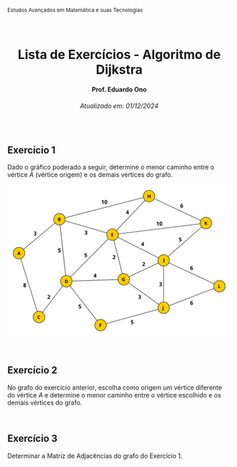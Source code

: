 <sup>Estudos Avançados em Matemática e suas Tecnologias</sup>
<img alt="" width="99%" height="2px" align="right">

&nbsp;

<h1 align="center">Lista de Exercícios - Algoritmo de Dijkstra</h1>
<h4 align="center">Prof. Eduardo Ono</h4>
<h6 align="center">Atualizado em: 01/12/2024</h6>

&nbsp;

## Exercício 1

Dado o gráfico poderado a seguir, determine o menor caminho entre o vértice _A_ (vértice origem) e os demais vértices do grafo.

![img](./exercicio-1.svg)

&nbsp;

## Exercício 2

No grafo do exercício anterior, escolha como origem um vértice diferente do vértice _A_ e determine o menor caminho entre o vértice escolhido e os demais vértices do grafo.

&nbsp;

## Exercício 3

Determinar a Matriz de Adjacências do grafo do Exercício 1.

&nbsp;
